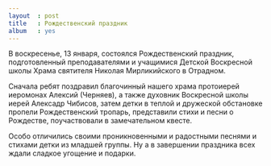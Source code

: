 ```yaml
---
layout  : post
title   : Рождественский праздник
album   : yes
---
```

В воскресенье, 13 января, состоялся Рождественский праздник, подготовленный преподавателями и учащимися Детской Воскресной школы Храма святителя Николая Мирликийского в Отрадном.

Сначала ребят поздравил благочинный нашего храма протоиерей иеромонах Алексий (Черняев), а также духовник Воскресной школы иерей Алексадр Чибисов, затем детки в теплой и дружеской обстановке пропели Рождественский тропарь, представили стихи и песни о Рождестве, поучаствовали в замечательном квесте.

Особо отличились своими проникновенными и радостными песнями и стихами детки из младшей группы. Ну а в завершении праздника всех ждали сладкое угощение и подарки.
